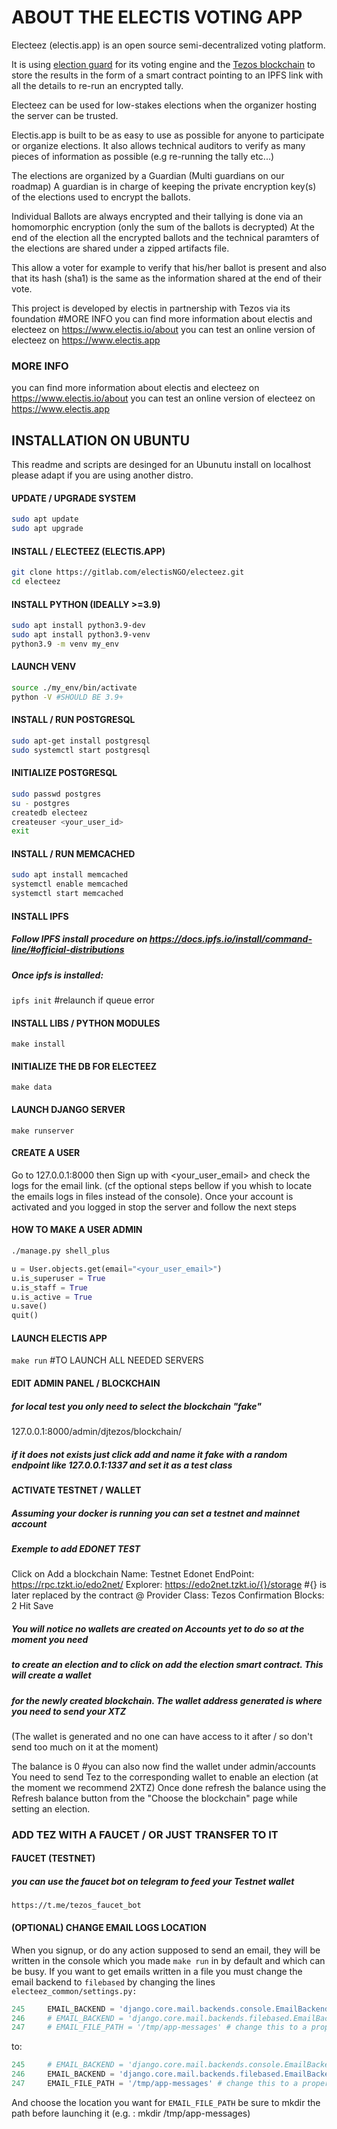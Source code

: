 # ABOUT THE ELECTIS VOTING APP

Electeez (electis.app) is an open source semi-decentralized voting platform.

It is using [election guard](https://www.electionguard.vote/) for its voting engine and
the [Tezos blockchain](tezos.com) to store the results in the form of a smart contract
pointing to an IPFS link with all the details to re-run an encrypted tally.

Electeez can be used for low-stakes elections when the organizer hosting the server can be trusted.

Electis.app is built to be as easy to use as possible for anyone to participate or organize elections.
It also allows technical auditors to verify as many pieces of information as possible
(e.g re-running the tally etc...)

The elections are organized by a Guardian (Multi guardians on our roadmap)
A guardian is in charge of keeping the private encryption
key(s) of the elections used to encrypt the ballots.

 Individual Ballots are always encrypted and their tallying is done via an homomorphic encryption
(only the sum of the ballots is decrypted) At the end of the election all the encrypted ballots and
the technical paramters of the elections are shared under a zipped artifacts file.

This allow a voter for example to verify that his/her ballot is present and
also that its hash (sha1) is the same as the information shared at the end of their vote.

This project is developed by electis in partnership with Tezos via its foundation #MORE INFO you can find more information about electis and electeez on https://www.electis.io/about you can test an online
version of electeez on https://www.electis.app

### MORE INFO
you can find more information about electis and electeez on https://www.electis.io/about
you can test an online version of electeez on https://www.electis.app


##  INSTALLATION ON UBUNTU

This readme and scripts are desinged for an Ubunutu install on localhost please adapt if
you are using another distro.

#### UPDATE / UPGRADE SYSTEM
```sh
sudo apt update
sudo apt upgrade
```

#### INSTALL / ELECTEEZ (ELECTIS.APP)
```sh
git clone https://gitlab.com/electisNGO/electeez.git
cd electeez
```

#### INSTALL PYTHON (IDEALLY >=3.9)
```sh
sudo apt install python3.9-dev
sudo apt install python3.9-venv
python3.9 -m venv my_env
```

#### LAUNCH VENV
```sh
source ./my_env/bin/activate
python -V #SHOULD BE 3.9+
```

#### INSTALL / RUN POSTGRESQL
```sh
sudo apt-get install postgresql
sudo systemctl start postgresql
```

#### INITIALIZE POSTGRESQL
```sh
sudo passwd postgres
su - postgres
createdb electeez
createuser <your_user_id>
exit
```

#### INSTALL / RUN MEMCACHED
```sh
sudo apt install memcached
systemctl enable memcached
systemctl start memcached
```

#### INSTALL IPFS
##### Follow IPFS install procedure on https://docs.ipfs.io/install/command-line/#official-distributions
##### Once ipfs is installed:
`ipfs init` #relaunch if queue error

#### INSTALL LIBS / PYTHON MODULES
`make install`

#### INITIALIZE THE DB FOR ELECTEEZ
`make data`

#### LAUNCH DJANGO SERVER
`make runserver`

#### CREATE A USER 
Go to 127.0.0.1:8000 then Sign up with <your_user_email> and check the logs for the email link. (cf the optional steps bellow if you whish to locate the emails logs in files instead of the console). Once your account is activated and you logged in stop the server and follow the next steps 


#### HOW TO MAKE A USER ADMIN 
```sh
./manage.py shell_plus
```

```python
u = User.objects.get(email="<your_user_email>")
u.is_superuser = True
u.is_staff = True
u.is_active = True
u.save()
quit()
```

#### LAUNCH ELECTIS APP
`make run` #TO LAUNCH ALL NEEDED SERVERS 


#### EDIT ADMIN PANEL / BLOCKCHAIN
##### for local test you only need to select the blockchain "fake"
127.0.0.1:8000/admin/djtezos/blockchain/
##### if it does not exists just click add and name it fake with a random endpoint like 127.0.0.1:1337 and set it as a test class 

#### ACTIVATE TESTNET / WALLET
##### Assuming your docker is running you can set a testnet and mainnet account
##### Exemple to add EDONET TEST
Click on Add a blockchain
Name: Testnet Edonet
EndPoint: https://rpc.tzkt.io/edo2net/
Explorer: https://edo2net.tzkt.io/{}/storage #{} is later replaced by the contract @
Provider Class: Tezos
Confirmation Blocks: 2
Hit Save

##### You will notice no wallets are created on Accounts yet to do so at the moment you need
##### to create an election and to click on add the election smart contract. This will create a wallet
##### for the newly created blockchain. The wallet address generated is where you need to send your XTZ
(The wallet is generated and no one can have access to it after / so don't send too much on it at
the moment)

The balance is 0 #you can also now find the wallet under admin/accounts
You need to send Tez to the corresponding wallet to enable an election (at the moment we recommend 2XTZ)
Once done refresh the balance using the Refresh balance button from the "Choose the blockchain"
page while setting an election.

### ADD TEZ WITH A FAUCET / OR JUST TRANSFER TO IT

#### FAUCET (TESTNET)
##### you can use the faucet bot on telegram to feed your Testnet wallet
`https://t.me/tezos_faucet_bot`


#### (OPTIONAL) CHANGE EMAIL LOGS LOCATION 
When you signup, or do any action supposed to send an email, they will be
written in the console which you made `make run` in by default and which can be busy. 
If you want to get emails written in a file you must change the email backend
to `filebased` by changing the lines
`electeez_common/settings.py:`
```python
245     EMAIL_BACKEND = 'django.core.mail.backends.console.EmailBackend'
246     # EMAIL_BACKEND = 'django.core.mail.backends.filebased.EmailBackend'
247     # EMAIL_FILE_PATH = '/tmp/app-messages' # change this to a proper location
```
to:
```python
245     # EMAIL_BACKEND = 'django.core.mail.backends.console.EmailBackend'
246     EMAIL_BACKEND = 'django.core.mail.backends.filebased.EmailBackend'
247     EMAIL_FILE_PATH = '/tmp/app-messages' # change this to a proper location
```
And choose the location you want for `EMAIL_FILE_PATH` be sure to mkdir the path before launching it (e.g. : mkdir /tmp/app-messages)


